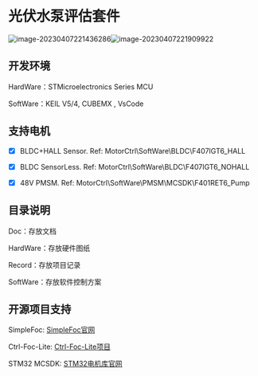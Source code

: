 # 光伏水泵评估套件

![image-20230407221436286](https://pic-1256068477.cos.ap-shanghai.myqcloud.com/img/image-20230407221436286.png)![image-20230407221909922](https://pic-1256068477.cos.ap-shanghai.myqcloud.com/img/image-20230407221909922.png)  



## 开发环境

HardWare：STMicroelectronics Series MCU

SoftWare：KEIL V5/4, CUBEMX , VsCode



## 支持电机

- [x] BLDC+HALL Sensor. Ref: MotorCtrl\SoftWare\BLDC\F407IGT6_HALL
- [x] BLDC SensorLess. Ref: MotorCtrl\SoftWare\BLDC\F407IGT6_NOHALL
- [x] 48V PMSM. Ref: MotorCtrl\SoftWare\PMSM\MCSDK\F401RET6_Pump



## 目录说明

Doc：存放文档

HardWare：存放硬件图纸

Record：存放项目记录

SoftWare：存放软件控制方案





## 开源项目支持

SimpleFoc: [SimpleFoc官网](https://simplefoc.com/)

Ctrl-Foc-Lite: [Ctrl-Foc-Lite项目](https://github.com/peng-zhihui/Ctrl-FOC-Lite)

STM32 MCSDK: [STM32电机库官网](https://www.st.com/content/st_com/en/products/embedded-software/mcu-mpu-embedded-software/stm32-embedded-software/stm32cube-expansion-packages/x-cube-mcsdk.html)


